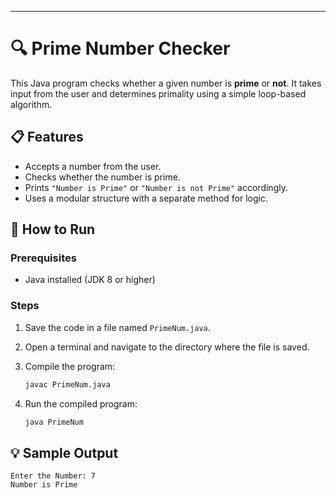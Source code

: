 

---

# 🔍 Prime Number Checker

This Java program checks whether a given number is **prime** or **not**. It takes input from the user and determines primality using a simple loop-based algorithm.

## 📋 Features

* Accepts a number from the user.
* Checks whether the number is prime.
* Prints `"Number is Prime"` or `"Number is not Prime"` accordingly.
* Uses a modular structure with a separate method for logic.

## 🚀 How to Run

### Prerequisites

* Java installed (JDK 8 or higher)

### Steps

1. Save the code in a file named `PrimeNum.java`.
2. Open a terminal and navigate to the directory where the file is saved.
3. Compile the program:

   ```bash
   javac PrimeNum.java
   ```
4. Run the compiled program:

   ```bash
   java PrimeNum
   ```

## 💡 Sample Output

```
Enter the Number: 7
Number is Prime
```
